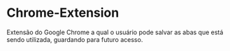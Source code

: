 # Chrome-Extension
Extensão do Google Chrome a qual o usuário pode salvar as abas que está sendo utilizada, guardando para futuro acesso.
